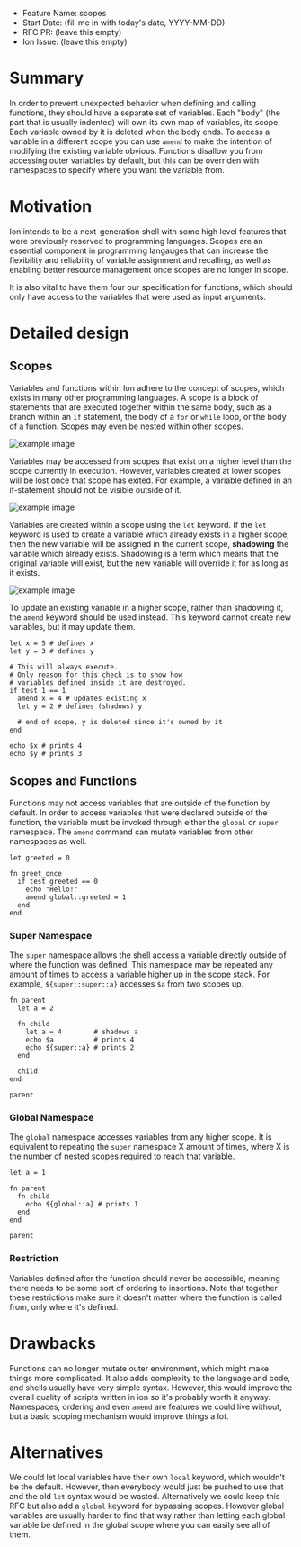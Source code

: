 - Feature Name: scopes
- Start Date: (fill me in with today's date, YYYY-MM-DD)
- RFC PR: (leave this empty)
- Ion Issue: (leave this empty)

# Summary
[summary]: #summary

In order to prevent unexpected behavior when defining and calling functions,
they should have a separate set of variables. Each "body" (the part that is
usually indented) will own its own map of variables, its scope. Each variable
owned by it is deleted when the body ends. To access a variable in a different
scope you can use `amend` to make the intention of modifying the existing
variable obvious. Functions disallow you from accessing outer variables by
default, but this can be overriden with namespaces to specify where you want
the variable from.

# Motivation
[motivation]: #motivation

Ion intends to be a next-generation shell with some high level features that were previously
reserved to programming languages. Scopes are an essential component in programming langauges
that can increase the flexibility and reliability of variable assignment and recalling, as
well as enabling better resource management once scopes are no longer in scope.

It is also vital to have them four our specification for functions, which should only have
access to the variables that were used as input arguments.

# Detailed design
[design]: #detailed-design

## Scopes
[scopes]: #scopes

Variables and functions within Ion adhere to the concept of scopes, which exists in many other
programming languages. A scope is a block of statements that are executed together within the
same body, such as a branch within an `if` statement, the body of a `for` or `while` loop, or
the body of a function. Scopes may even be nested within other scopes.

![example image](https://gitlab.redox-os.org/redox-os/ion/raw/rfcs/images/blocks.svg)

Variables may be accessed from scopes that exist on a higher level than the scope currently in
execution. However, variables created at lower scopes will be lost once that scope has exited.
For example, a variable defined in an if-statement should not be visible outside of it.

![example image](https://gitlab.redox-os.org/redox-os/ion/raw/rfcs/images/scopes.svg)

Variables are created within a scope using the `let` keyword. If the `let` keyword is used to
create a variable which already exists in a higher scope, then the new variable will be assigned
in the current scope, **shadowing** the variable which already exists. Shadowing is a term which
means that the original variable will exist, but the new variable will override it for as long
as it exists.

![example image](https://gitlab.redox-os.org/redox-os/ion/raw/rfcs/images/scopes.svg)

To update an existing variable in a higher scope, rather than shadowing it, the `amend` keyword
should be used instead. This keyword cannot create new variables, but it may update them.

```ion
let x = 5 # defines x
let y = 3 # defines y

# This will always execute.
# Only reason for this check is to show how
# variables defined inside it are destroyed.
if test 1 == 1
  amend x = 4 # updates existing x
  let y = 2 # defines (shadows) y

  # end of scope, y is deleted since it's owned by it
end

echo $x # prints 4
echo $y # prints 3
```

## Scopes and Functions
[scopes-and-functions]: #scopes-and-functions

Functions may not access variables that are outside of the function by default.
In order to access variables that were declared outside of the function, the
variable must be invoked through either the `global` or `super` namespace. The
`amend` command can mutate variables from other namespaces as well.

```
let greeted = 0

fn greet_once
  if test greeted == 0
    echo "Hello!"
    amend global::greeted = 1
  end
end
```

### Super Namespace
[super-namespace]: #super-namespace

The `super` namespace allows the shell access a variable directly outside of where the function was
defined. This namespace may be repeated any amount of times to access a variable higher up in the
scope stack. For example, `${super::super::a}` accesses `$a` from two scopes up.

```
fn parent
  let a = 2

  fn child
    let a = 4        # shadows a
    echo $a          # prints 4
    echo ${super::a} # prints 2
  end

  child
end

parent
```

### Global Namespace
[global-namespace]: #global-namespace

The `global` namespace accesses variables from any higher scope. It is equivalent to repeating the
`super` namespace X amount of times, where X is the number of nested scopes required to reach that
variable.

```
let a = 1

fn parent
  fn child
    echo ${global::a} # prints 1
  end
end

parent
```

### Restriction
[function-scope-restrictions]: #function-scope-restrictions

Variables defined after the function should never be accessible, meaning there needs to
be some sort of ordering to insertions. Note that together these restrictions make sure it doesn't
matter where the function is called from, only where it's defined.

# Drawbacks
[drawbacks]: #drawbacks

Functions can no longer mutate outer environment, which might make things more
complicated. It also adds complexity to the language and code, and shells
usually have very simple syntax. However, this would improve the overall
quality of scripts written in ion so it's probably worth it anyway. Namespaces,
ordering and even `amend` are features we could live without, but a basic
scoping mechanism would improve things a lot.

# Alternatives
[alternatives]: #alternatives

We could let local variables have their own `local` keyword, which wouldn't be
the default. However, then everybody would just be pushed to use that and the
old `let` syntax would be wasted. Alternatively we could keep this RFC but also
add a `global` keyword for bypassing scopes. However global variables are
usually harder to find that way rather than letting each global variable be
defined in the global scope where you can easily see all of them.

